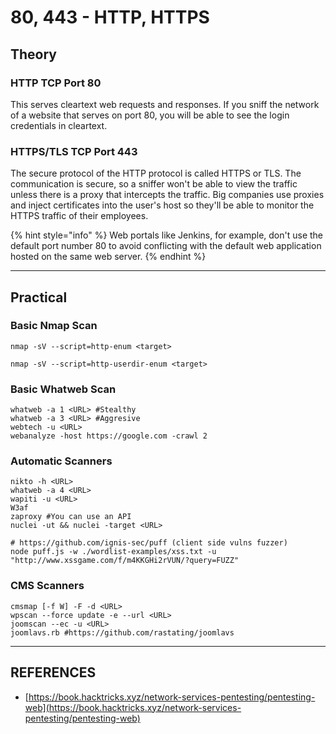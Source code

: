 # 80, 443 - HTTP, HTTPS

## Theory

### HTTP TCP Port 80

This serves cleartext web requests and responses. If you sniff the network of a website that serves on port 80, you will be able to see the login credentials in cleartext.

### HTTPS/TLS TCP Port 443

The secure protocol of the HTTP protocol is called HTTPS or TLS. The communication is secure, so a sniffer won't be able to view the traffic unless there is a proxy that intercepts the traffic. Big companies use proxies and inject certificates into the user's host so they'll be able to monitor the HTTPS traffic of their employees.

{% hint style="info" %}
Web portals like Jenkins, for example, don't use the default port number 80 to avoid conflicting with the default web application hosted on the same web server.
{% endhint %}



***

## Practical

### Basic Nmap Scan

```
nmap -sV --script=http-enum <target>

nmap -sV --script=http-userdir-enum <target>
```

### Basic Whatweb Scan

```
whatweb -a 1 <URL> #Stealthy
whatweb -a 3 <URL> #Aggresive
webtech -u <URL>
webanalyze -host https://google.com -crawl 2
```

### Automatic Scanners

```
nikto -h <URL>
whatweb -a 4 <URL>
wapiti -u <URL>
W3af
zaproxy #You can use an API
nuclei -ut && nuclei -target <URL>

# https://github.com/ignis-sec/puff (client side vulns fuzzer)
node puff.js -w ./wordlist-examples/xss.txt -u "http://www.xssgame.com/f/m4KKGHi2rVUN/?query=FUZZ"
```

### CMS Scanners

```
cmsmap [-f W] -F -d <URL>
wpscan --force update -e --url <URL>
joomscan --ec -u <URL>
joomlavs.rb #https://github.com/rastating/joomlavs
```



***

## REFERENCES

* [https://book.hacktricks.xyz/network-services-pentesting/pentesting-web](https://book.hacktricks.xyz/network-services-pentesting/pentesting-web)

